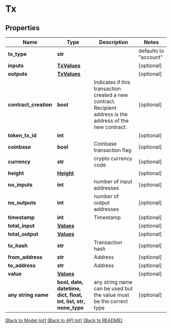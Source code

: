 # Tx


## Properties
Name | Type | Description | Notes
------------ | ------------- | ------------- | -------------
**tx_type** | **str** |  | defaults to "account"
**inputs** | [**TxValues**](TxValues.md) |  | [optional] 
**outputs** | [**TxValues**](TxValues.md) |  | [optional] 
**contract_creation** | **bool** | Indicates if this transaction created a new contract. Recipient address is the address of the new contract. | [optional] 
**token_tx_id** | **int** |  | [optional] 
**coinbase** | **bool** | Coinbase transaction flag | [optional] 
**currency** | **str** | crypto currency code | [optional] 
**height** | [**Height**](Height.md) |  | [optional] 
**no_inputs** | **int** | number of input addresses | [optional] 
**no_outputs** | **int** | number of output addresses | [optional] 
**timestamp** | **int** | Timestamp | [optional] 
**total_input** | [**Values**](Values.md) |  | [optional] 
**total_output** | [**Values**](Values.md) |  | [optional] 
**tx_hash** | **str** | Transaction hash | [optional] 
**from_address** | **str** | Address | [optional] 
**to_address** | **str** | Address | [optional] 
**value** | [**Values**](Values.md) |  | [optional] 
**any string name** | **bool, date, datetime, dict, float, int, list, str, none_type** | any string name can be used but the value must be the correct type | [optional]

[[Back to Model list]](../README.md#documentation-for-models) [[Back to API list]](../README.md#documentation-for-api-endpoints) [[Back to README]](../README.md)


